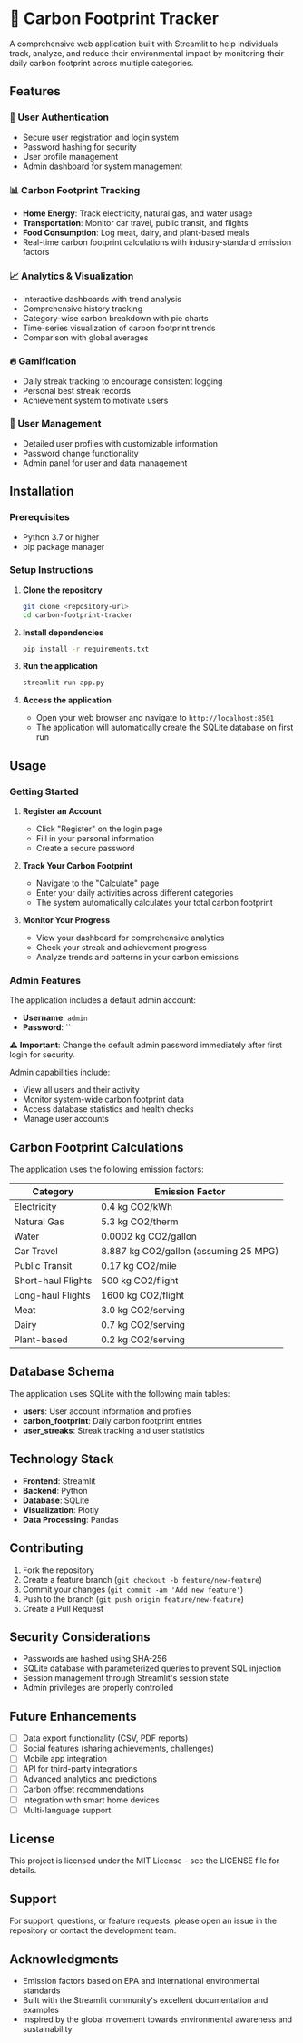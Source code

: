# 🌱 Carbon Footprint Tracker

A comprehensive web application built with Streamlit to help individuals track, analyze, and reduce their environmental impact by monitoring their daily carbon footprint across multiple categories.

## Features

### 🔐 User Authentication
- Secure user registration and login system
- Password hashing for security
- User profile management
- Admin dashboard for system management

### 📊 Carbon Footprint Tracking
- **Home Energy**: Track electricity, natural gas, and water usage
- **Transportation**: Monitor car travel, public transit, and flights
- **Food Consumption**: Log meat, dairy, and plant-based meals
- Real-time carbon footprint calculations with industry-standard emission factors

### 📈 Analytics & Visualization
- Interactive dashboards with trend analysis
- Comprehensive history tracking
- Category-wise carbon breakdown with pie charts
- Time-series visualization of carbon footprint trends
- Comparison with global averages

### 🔥 Gamification
- Daily streak tracking to encourage consistent logging
- Personal best streak records
- Achievement system to motivate users

### 👤 User Management
- Detailed user profiles with customizable information
- Password change functionality
- Admin panel for user and data management

## Installation

### Prerequisites
- Python 3.7 or higher
- pip package manager

### Setup Instructions

1. **Clone the repository**
   ```bash
   git clone <repository-url>
   cd carbon-footprint-tracker
   ```

2. **Install dependencies**
   ```bash
   pip install -r requirements.txt
   ```

3. **Run the application**
   ```bash
   streamlit run app.py
   ```

4. **Access the application**
   - Open your web browser and navigate to `http://localhost:8501`
   - The application will automatically create the SQLite database on first run

## Usage

### Getting Started

1. **Register an Account**
   - Click "Register" on the login page
   - Fill in your personal information
   - Create a secure password

2. **Track Your Carbon Footprint**
   - Navigate to the "Calculate" page
   - Enter your daily activities across different categories
   - The system automatically calculates your total carbon footprint

3. **Monitor Your Progress**
   - View your dashboard for comprehensive analytics
   - Check your streak and achievement progress
   - Analyze trends and patterns in your carbon emissions

### Admin Features

The application includes a default admin account:
- **Username**: `admin`
- **Password**: ``

⚠️ **Important**: Change the default admin password immediately after first login for security.

Admin capabilities include:
- View all users and their activity
- Monitor system-wide carbon footprint data
- Access database statistics and health checks
- Manage user accounts

## Carbon Footprint Calculations

The application uses the following emission factors:

| Category | Emission Factor |
|----------|----------------|
| Electricity | 0.4 kg CO2/kWh |
| Natural Gas | 5.3 kg CO2/therm |
| Water | 0.0002 kg CO2/gallon |
| Car Travel | 8.887 kg CO2/gallon (assuming 25 MPG) |
| Public Transit | 0.17 kg CO2/mile |
| Short-haul Flights | 500 kg CO2/flight |
| Long-haul Flights | 1600 kg CO2/flight |
| Meat | 3.0 kg CO2/serving |
| Dairy | 0.7 kg CO2/serving |
| Plant-based | 0.2 kg CO2/serving |

## Database Schema

The application uses SQLite with the following main tables:

- **users**: User account information and profiles
- **carbon_footprint**: Daily carbon footprint entries
- **user_streaks**: Streak tracking and user statistics

## Technology Stack

- **Frontend**: Streamlit
- **Backend**: Python
- **Database**: SQLite
- **Visualization**: Plotly
- **Data Processing**: Pandas

## Contributing

1. Fork the repository
2. Create a feature branch (`git checkout -b feature/new-feature`)
3. Commit your changes (`git commit -am 'Add new feature'`)
4. Push to the branch (`git push origin feature/new-feature`)
5. Create a Pull Request

## Security Considerations

- Passwords are hashed using SHA-256
- SQLite database with parameterized queries to prevent SQL injection
- Session management through Streamlit's session state
- Admin privileges are properly controlled

## Future Enhancements

- [ ] Data export functionality (CSV, PDF reports)
- [ ] Social features (sharing achievements, challenges)
- [ ] Mobile app integration
- [ ] API for third-party integrations
- [ ] Advanced analytics and predictions
- [ ] Carbon offset recommendations
- [ ] Integration with smart home devices
- [ ] Multi-language support

## License

This project is licensed under the MIT License - see the LICENSE file for details.

## Support

For support, questions, or feature requests, please open an issue in the repository or contact the development team.

## Acknowledgments

- Emission factors based on EPA and international environmental standards
- Built with the Streamlit community's excellent documentation and examples
- Inspired by the global movement towards environmental awareness and sustainability
